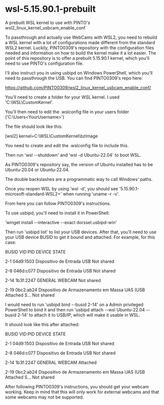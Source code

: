 # wsl-5.15.90.1-prebuilt
A prebuilt WSL kernel to use with PINTO's wsl2_linux_kernel_usbcam_enable_conf

To passthrough and actually use WebCams with WSL2, you need to rebuild a WSL kernel with a lot of configurations made different from the standard WSL2 kernel. Luckily, PINTO0309's repository with the configuration files needed and information on how to build the kernel make it a lot easier. The point of this repository is to offer a prebuilt 5.15.90.1 kernel, which you'll need to use PINTO's configuration file.

I'll also instruct you in using usbipd on Windows PowerShell, which you'll need to passthrough the USB. You can find PINTO0309's repo here:

https://github.com/PINTO0309/wsl2_linux_kernel_usbcam_enable_conf/



You'll need to create a folder for your WSL kernel. I used 'C:\WSL\CustomKernel'.

You'll then need to edit the .wslconfig file in your users folder ('C:\Users\<YourUsername>')

The file should look like this:

[wsl2]
kernel=C:\\WSL\\CustomKernel\\bzImage


You need to create and edit the .wslconfig file to include this.

Then run 'wsl --shutdown' and 'wsl -d Ubuntu-22.04' to boot WSL.

As PINTO0309's repository say, the version of Ubuntu installed has to be Ubuntu-20.04 or Ubuntu-22.04.

The double backslashes are a programmatic way to call Windows' paths.

Once you reopen WSL by using 'wsl -d', you should see '5.15.90.1-microsoft-standard-WSL2+' when running 'uname -r -v'.

From here you can follow PINTO0309's instructions.


To use usbipd, you'll need to install it in PowerShell:

'winget install --interactive --exact dorssel.usbipd-win'

Then run 'usbipd list' to list your USB devices. After that, you'll need to use your USB device BUSID to get it bound and attached. For example, for this case:

BUSID  VID:PID    DEVICE                                                        STATE

2-1    04d9:1503  Dispositivo de Entrada USB                                    Not shared

2-8    046d:c077  Dispositivo de Entrada USB                                    Not shared

2-14   1b3f:2247  GENERAL WEBCAM                                                Not shared

2-19   0bc2:ab24  Dispositivo de Armazenamento em Massa UAS (USB Attached S...  Not shared

I would need to run 'usbipd bind --busid 2-14' on a Admin privileged PowerShell to bind it and then run 'usbipd attach --wsl Ubuntu-22.04 --busid 2-14' to attach it to USB/IP, which will make it usable in WSL.

It should look like this after attached:

BUSID  VID:PID    DEVICE                                                        STATE

2-1    04d9:1503  Dispositivo de Entrada USB                                    Not shared

2-8    046d:c077  Dispositivo de Entrada USB                                    Not shared

2-14   1b3f:2247  GENERAL WEBCAM                                                Attached

2-19   0bc2:ab24  Dispositivo de Armazenamento em Massa UAS (USB Attached S...  Not shared

After following PINTO0309's instructions, you should get your webcam working. Keep in mind that this will only work for external webcams and that some webcams may not be supported.